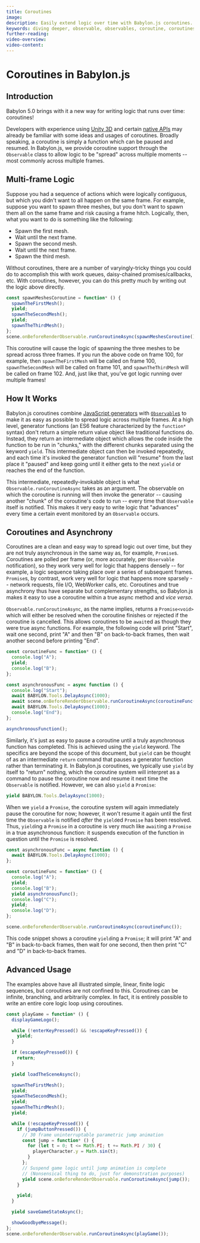 ```yaml
---
title: Coroutines
image:
description: Easily extend logic over time with Babylon.js coroutines.
keywords: diving deeper, observable, observables, coroutine, coroutines
further-reading:
video-overview:
video-content:
---
```


# Coroutines in Babylon.js

## Introduction

Babylon 5.0 brings with it a new way for writing logic that runs over time:
coroutines!

Developers with experience using
[Unity 3D](https://docs.unity3d.com/Manual/Coroutines.html) and certain
[native APIs](https://en.cppreference.com/w/cpp/language/coroutines) may
already be familiar with some ideas and usages of coroutines. Broadly
speaking, a coroutine is simply a function which can be paused and resumed.
In Babylon.js, we provide coroutine support through the `Observable` class
to allow logic to be "spread" across multiple moments -- most commonly
across multiple frames.

## Multi-frame Logic

Suppose you had a sequence of actions which were logically contiguous, but
which you didn't want to all happen on the same frame. For example, suppose
you want to spawn three meshes, but you don't want to spawn them all on the
same frame and risk causing a frame hitch. Logically, then, what you want to
do is something like the following:

- Spawn the first mesh.
- Wait until the next frame.
- Spawn the second mesh.
- Wait until the next frame.
- Spawn the third mesh.

Without coroutines, there are a number of varyingly-tricky things you could
do to accomplish this with work queues, daisy-chained promises/callbacks,
etc. With coroutines, however, you can do this pretty much by writing out
the logic above directly.

```javascript
const spawnMeshesCoroutine = function* () {
  spawnTheFirstMesh();
  yield;
  spawnTheSecondMesh();
  yield;
  spawnTheThirdMesh();
};
scene.onBeforeRenderObservable.runCoroutineAsync(spawnMeshesCoroutine());
```

This coroutine will cause the logic of spawning the three meshes to be
spread across three frames. If you run the above code on frame 100, for
example, then `spawnTheFirstMesh` will be called on frame 100,
`spawnTheSecondMesh` will be called on frame 101, and `spawnTheThirdMesh`
will be called on frame 102. And, just like that, you've got logic running
over multiple frames!

## How It Works

Babylon.js coroutines combine
[JavaScript generators](https://javascript.info/generators) with
[`Observable`s](https://doc.babylonjs.com/divingDeeper/events/observables)
to make it as easy as possible to spread logic across multiple frames.
At a high level, generator functions (an ES6 feature characterized by the
`function*` syntax) don't return a simple return value object like
traditional functions do. Instead, they return an intermediate object which
allows the code inside the function to be run in "chunks," with the
different chunks separated using the keyword `yield`. This intermediate
object can then be invoked repeatedly, and each time it's invoked the
generator function will "resume" from the last place it "paused" and keep
going until it either gets to the next `yield` or reaches the end of the
function.

This intermediate, repeatedly-invokable object is what
`Observable.runCoroutineAsync` takes as an argument. The observable on which
the coroutine is running will then invoke the generator -- causing another
"chunk" of the coroutine's code to run -- every time that `Observable`
itself is notified. This makes it very easy to write logic that "advances"
every time a certain event monitored by an `Observable` occurs.

## Coroutines and Asynchrony

Coroutines are a clean and easy way to spread logic out over time, but they
are not truly asynchronous in the same way as, for example, `Promise`s.
Coroutines are polled per frame (or, more accurately, per `Observable`
notification), so they work very well for logic that happens densely --
for example, a logic sequence taking place over a series of subsequent
frames. `Promise`s, by contrast, work very well for logic that happens
more sparsely -- network requests, file I/O, WebWorker calls, etc.
Coroutines and true asynchrony thus have separate but complementary
strengths, so Babylon.js makes it easy to use a coroutine within a true
async method and _vice versa_.

`Observable.runCoroutineAsync`, as the name implies, returns a
`Promise<void>` which will either be resolved when the coroutine finishes
or rejected if the coroutine is cancelled. This allows coroutines to be
`await`ed as though they were true async functions. For example, the
following code will print "Start", wait one second, print "A" and then "B"
on back-to-back frames, then wait another second before printing "End".

```javascript
const coroutineFunc = function* () {
  console.log("A");
  yield;
  console.log("B");
};

const asynchronousFunc = async function () {
  console.log("Start");
  await BABYLON.Tools.DelayAsync(1000);
  await scene.onBeforeRenderObservable.runCoroutineAsync(coroutineFunc());
  await BABYLON.Tools.DelayAsync(1000);
  console.log("End");
};

asynchronousFunction();
```

Similarly, it's just as easy to pause a coroutine until a truly asynchronous
function has completed. This is achieved using the `yield` keyword. The
specifics are beyond the scope of this document, but `yield` can be thought
of as an intermediate `return` command that pauses a generator function
rather than terminating it. In Babylon.js coroutines, we typically use
`yield` by itself to "return" nothing, which the coroutine system will
interpret as a command to pause the coroutine now and resume it next time
the `Observable` is notified. However, we can also `yield` a `Promise`:

```javascript
yield BABYLON.Tools.DelayAsync(1000);
```

When we `yield` a `Promise`, the coroutine system will again immediately
pause the coroutine for now; however, it won't resume it again until the
first time the `Observable` is notified _after_ the `yield`ed `Promise`
has been resolved. Thus, `yield`ing a `Promise` in a coroutine is very
much like `await`ing a `Promise` in a true asynchronous function: it
suspends execution of the function in question until the `Promise` is
resolved.

```javascript
const asynchronousFunc = async function () {
  await BABYLON.Tools.DelayAsync(1000);
};

const coroutineFunc = function* () {
  console.log("A");
  yield;
  console.log("B");
  yield asynchronousFunc();
  console.log("C");
  yield;
  console.log("D");
};

scene.onBeforeRenderObservable.runCoroutineAsync(coroutineFunc());
```

This code snippet shows a coroutine `yield`ing a `Promise`; it will print
"A" and "B" in back-to-back frames, then wait for one second, then then
print "C" and "D" in back-to-back frames.

## Advanced Usage

The examples above have all illustrated simple, linear, finite logic
sequences, but coroutines are not confined to this. Coroutines can be
infinite, branching, and arbitrarily complex. In fact, it is entirely
possible to write an entire core logic loop using coroutines.

```javascript
const playGame = function* () {
  displayGameLogo();

  while (!enterKeyPressed() && !escapeKeyPressed()) {
    yield;
  }

  if (escapeKeyPressed()) {
    return;
  }

  yield loadTheSceneAsync();

  spawnTheFirstMesh();
  yield;
  spawnTheSecondMesh();
  yield;
  spawnTheThirdMesh();
  yield;

  while (!escapeKeyPressed()) {
    if (jumpButtonPressed()) {
      // 30 frame uninterruptable parametric jump animation
      const jump = function* () {
        for (let t = 0; t <= Math.PI; t += Math.PI / 30) {
          playerCharacter.y = Math.sin(t);
        }
      };
      // Suspend game logic until jump animation is complete
      // (Nonsensical thing to do, just for demonstration purposes)
      yield scene.onBeforeRenderObservable.runCoroutineAsync(jump());
    }

    yield;
  }

  yield saveGameStateAsync();

  showGoodbyeMessage();
};
scene.onBeforeRenderObservable.runCoroutineAsync(playGame());
```
